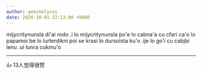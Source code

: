 ```yaml
---
author: geezmolycos
date: 2020-10-01 22:13:00 +0800
---
```

mijycritynunsla di'ai rodo
.i lo mijycritynunsla po'e lo cabna'a cu cfari ca'o lo papamoi be lo lurterdikni poi se krasi lo dursolsta ku'o .ije lo go'i cu cabjbi lenu .ui lunra cukmu'o

---
👍 13人觉得很赞

